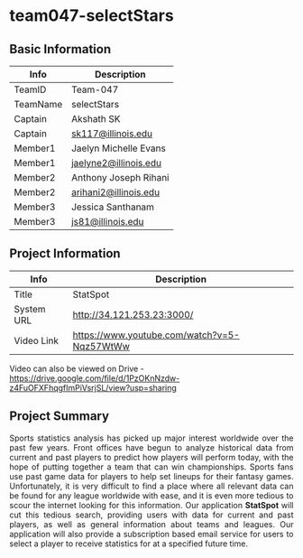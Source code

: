 # team047-selectStars

## Basic Information

|   Info      | Description           |
| ----------- |-----------------------|
| TeamID      | Team-047              |
| TeamName    | selectStars           |
| Captain     | Akshath SK            |
| Captain     | sk117@illinois.edu    |
| Member1     | Jaelyn Michelle Evans |
| Member1     | jaelyne2@illinois.edu |
| Member2     | Anthony Joseph Rihani |
| Member2     | arihani2@illinois.edu |
| Member3     | Jessica Santhanam     |
| Member3     | js81@illinois.edu     |

## Project Information

|   Info      | Description |
| ----------- |-------------|
|  Title      | StatSpot    |
| System URL  | http://34.121.253.23:3000/         |
| Video Link  | https://www.youtube.com/watch?v=5-Nqz57WtWw         |

Video can also be viewed on Drive - https://drive.google.com/file/d/1PzOKnNzdw-z4FuOFXFhqgfImPiVsrjSL/view?usp=sharing


## Project Summary

<p align="justify">
Sports statistics analysis has picked up major interest worldwide over the past few years. Front offices have begun to analyze historical data from current and past players to predict how players will perform today, with the hope of putting together a team that can win championships. Sports fans use past game data for players to help set lineups for their fantasy games. Unfortunately, it is very difficult to find a place where all relevant data can be found for any league worldwide with ease, and it is even more tedious to scour the internet looking for this information. Our application <b>StatSpot</b> will cut this tedious search, providing users with data for current and past players, as well as general information about teams and leagues. Our application will also provide a subscription based email service for users to select a player to receive statistics for at a specified future time.
</p>